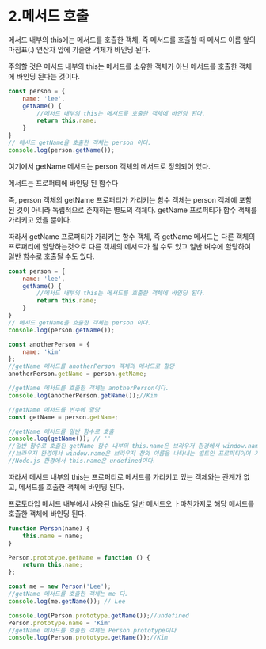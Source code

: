 # 2.메서드 호출

메서드 내부의 this에는 메서드를 호출한 객체, 즉 메서드를 호출할 때 메서드 이름 앞의 마침표(.) 연산자 앞에 기술한 객체가 바인딩 된다.

주의할 것은 메서드 내부의 this는 메서드를 소유한 객체가 아닌 메서드를 호출한 객체에 바인딩 된다는 것이다.

```jsx
const person = {
    name: 'lee',
    getName() {
        //메서드 내부의 this는 메서드를 호출한 객체에 바인딩 된다.
        return this.name;
    }
}
// 메서드 getName을 호출한 객체는 person 이다.
console.log(person.getName());
```

여기에서 getName 메서드는 person 객체의 메서드로 정의되어 있다.

메서드는 프로퍼티에 바인딩 된 함수다

즉, person 객체의 getName 프로퍼티가 가리키는 함수 객체는 person 객체에 포함된 것이 아니라 독립적으로 존재하는 별도의 객체다. getName 프로퍼티가 함수 객체를 가리키고 있을 뿐이다.

따라서 getName 프로퍼티가 가리키는 함수 객체, 즉 getName 메서드는 다른 객체의 프로퍼티에 할당하는것으로 다른 객체의 메서드가 될 수도 있고 일반 벼수에 할당하여 일반 함수로 호출될 수도 있다.

```jsx
const person = {
    name: 'lee',
    getName() {
        //메서드 내부의 this는 메서드를 호출한 객체에 바인딩 된다.
        return this.name;
    }
}
// 메서드 getName을 호출한 객체는 person 이다.
console.log(person.getName());

const anotherPerson = {
    name: 'kim'
};
//getName 메서드를 anotherPerson 객체의 메서드로 할당
anotherPerson.getName = person.getName;

//getName 메서드를 호출한 객체는 anotherPerson이다.
console.log(anotherPerson.getName());//Kim

//getName 메서드를 변수에 할당
const getName = person.getName;

//getName 메서드를 일반 함수로 호출
console.log(getName()); // ''
//일반 함수로 호출된 getName 함수 내부의 this.name은 브라우저 환경에서 window.name과 같다.
//브라우저 환경에서 window.name은 브라우저 창의 이름을 나타내는 빌트인 프로퍼티이며 기본값은 ''이다
//Node.js 환경에서 this.name은 undefined이다.
```

따라서 메서드 내부의 this는 프로퍼티로 메서드를 가리키고 있는 객체와는 관계가 없고, 메서드를 호출한 객체에 바인딩 된다.

프로토타입 메서드 내부에서 사용된 this도 일반 메서드오 ㅏ마찬가지로 해당 메서드를 호출한 객체에 바인딩 된다.

```jsx
function Person(name) {
    this.name = name;
}

Person.prototype.getName = function () {
    return this.name;
};

const me = new Person('Lee');
//getName 메서드를 호출한 객체는 me 다.
console.log(me.getName()); // Lee

console.log(Person.prototype.getName());//undefined
Person.prototype.name = 'Kim'
//getName 메서드를 호출한 객체는 Person.prototype이다
console.log(Person.prototype.getName());//Kim
```